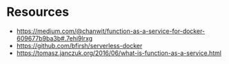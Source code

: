 # Resources
  * https://medium.com/@chanwit/function-as-a-service-for-docker-609677b9ba3b#.7ehi9lrxg
  * https://github.com/bfirsh/serverless-docker
  * https://tomasz.janczuk.org/2016/06/what-is-function-as-a-service.html
